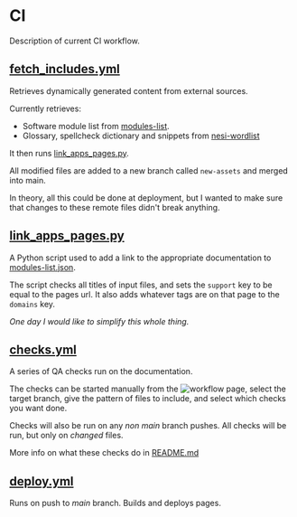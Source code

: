 # CI

Description of current CI workflow.

## [fetch_includes.yml](fetch_includes.yml)

Retrieves dynamically generated content from external sources.

Currently retrieves:
- Software module list from [modules-list](https://github.com/nesi/modules-list).
- Glossary, spellcheck dictionary and snippets from [nesi-wordlist](https://github.com/nesi/nesi-wordlist)

It then runs [link_apps_pages.py](#link_apps_pagespy).

All modified files are added to a new branch called `new-assets` and merged into main.

In theory, all this could be done at deployment, but I wanted to make sure that changes to these remote files didn't break anything.

## [link_apps_pages.py](link_apps_pages.py)

A Python script used to add a link to the appropriate documentation to [modules-list.json](../../docs/assets/module-list.json).

The script checks all titles of input files, and sets the `support` key to be equal to the pages url.
It also adds whatever tags are on that page to the `domains` key.

_One day I would like to simplify this whole thing._

## [checks.yml](checks.yml)

A series of QA checks run on the documentation.

The checks can be started manually from the ![workflow page](https://github.com/nesi/agdr-docs/actions/workflows/checks.yml/badge.svg),
select the target branch, give the pattern of files to include, and select which checks you want done.

Checks will also be run on any _non main_ branch pushes. All checks will be run, but only on _changed_ files.

More info on what these checks do in [README.md](../../checks/README.md)

## [deploy.yml](deploy.yml)

Runs on push to _main_ branch. Builds and deploys pages.
